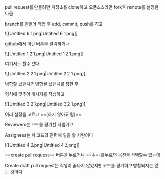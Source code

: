 pull request를 만들려면 저장소를 clone하고 오픈소스라면 fork후 remote를 설정한다음

branch를 만들어 작업 후 add, commit, push를 하고

![[Untitled 6 1.png|Untitled 6 1.png]]

github에서 이런 버튼을 클릭하거나

![[Untitled 1 2 1.png|Untitled 1 2 1.png]]

여기서도 할수 있다

![[Untitled 2 2 1.png|Untitled 2 2 1.png]]

병합할 브랜치와 병합될 브랜치를 정한 후

형식에 맞추어 메시지를 작성하고

![[Untitled 3 2 1.png|Untitled 3 2 1.png]]

여러 설정을 고르고 ==(하지 않아도 됨)==

Reviewers는 코드를 평가할 사람이고

Assignees는 이 코드와 관련해 일을 할 사람이다

![[Untitled 4 2.png|Untitled 4 2.png]]

==create pull request== 버튼을 누르거나 ==↓==를누르면 옵션을 선택할수 있는데

Create draft pull request는 작업이 끝나지 않았지만 코드를 평가하고 병합되지는 않는 것이다